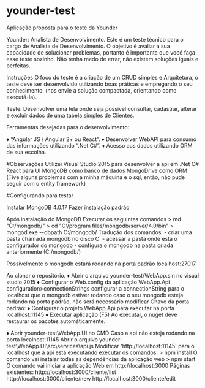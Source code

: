 # younder-test

Aplicação proposta para o teste da Younder

Younder: Analista de Desenvolvimento. 
Este é um teste técnico para o cargo de Analista de Desenvolvimento. O objetivo é avaliar a sua capacidade de solucionar problemas, portanto é importante que você faça esse teste sozinho. Não tenha medo de errar, não existem soluções iguais e perfeitas.

Instruções 
O foco do teste é a criação de um CRUD simples e Arquitetura, o teste deve ser desenvolvido utilizando boas práticas e empregando o seu conhecimento. (nos envie a solução compactada, orientando como executá-la).


Teste: 
Desenvolver uma tela onde seja possível consultar, cadastrar, alterar e excluir dados de uma tabela simples de Clientes.

Ferramentas desejadas para o desenvolvimento: 

♦	“Angular JS / Angular 2+ ou React”.
♦	Desenvolver WebAPI para consumo das informações utilizando “.Net C#”.
♦	Acesso aos dados utilizando ORM de sua escolha.

#Observações
Utilizei Visual Studio 2015 para desenvolver a api em .Net C#
React para UI
MongoDB como banco de dados
MongoDrive como ORM (Tive alguns problemas com a minha máquina e o sql, então, não pude seguir com o entity framework)

#Configurando para testar

Instalar MongoDB 4.0.17 
  Fazer instalação padrão

Após instalação do MongoDB
  Executar os seguintes comandos
    > md "C:/mongodb/"
    > cd "C:/program files/mongodb/server/4.0/bin"
    > mongod.exe --dbpath C:/mongodb/
  Tradução dos comandos:
    - criar uma pasta chamada mongodb no disco C:
    - acessar a pasta onde está o configurador do mongodb
    - configura o mongodb na pasta criada anteriormente (C:/mongodb/)

Possívelmente o mongodb estará rodando na porta padrão localhost:27017

Ao clonar o repositório.
  ♦ Abrir o arquivo younder-test/WebApp.sln no visual studio 2015
  ♦ Configurar o Web.config da aplicação WebApp.Api 
    configuration>connectionStrings
      configurar a connectionString para o localhost que o mongodb estiver rodando
      caso o seu mongodb esteja rodando na porta padrão, não será necessário modificar
      Chave da porta padrão: <add name="database" connectionString="mongodb://localhost:27017/" />
  ♦ Configurar o projeto WebApp.Api para executar na porta localhost:11145
  ♦ Executar aplicação (F5) 
    Ao executar, o nuget deve restaurar os pacotes automáticamente.
  
  ♦ Abrir younder-test\WebApp.UI no CMD
    Caso a api não esteja rodando na porta localhost:11145
      Abrir o arquivo younder-test\WebApp.UI\src\services\api.js
      Modificar 'http://localhost:11145' para o localhost que a api está executando
    executar os comandos:
      > npm install
      O comando vai instalar todas as dependências da aplicação web
      > npm start
      O comando vai iniciar a aplicação Web em http://localhost:3000
    Páginas existentes:
      http://localhost:3000/cliente/list
      http://localhost:3000/cliente/new
      http://localhost:3000/cliente/edit
      
      
      
      
      
